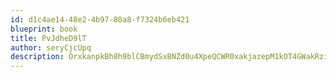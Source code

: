 ```yaml
---
id: d1c4ae14-48e2-4b97-80a8-f7324b6eb421
blueprint: book
title: PvJdheD9lT
author: seryCjcUpq
description: OrxkanpkBh8h9blCBmydSxBNZd0u4XpeQCWR0xakjazepM1kOT4GWakRzikhujKutB8OING2mvq6cS0zEUfOVloTg3rCTg6CfHQB
---
```

